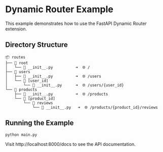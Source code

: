 # Dynamic Router Example

This example demonstrates how to use the FastAPI Dynamic Router extension.

## Directory Structure

```
📦 routes
├── 📂 root
│   └── 📄 __init__.py          ➜  🌐 /
├── 📂 users
│   ├── 📄 __init__.py          ➜  🌐 /users
│   └── 📂 [user_id]
│       └── 📄 __init__.py      ➜  🌐 /users/{user_id}
└── 📂 products
    ├── 📄 __init__.py          ➜  🌐 /products
    └── 📂 [product_id]
        └── 📂 reviews
            └── 📄 __init__.py   ➜  🌐 /products/{product_id}/reviews
```

## Running the Example

```bash
python main.py
```

Visit http://localhost:8000/docs to see the API documentation.